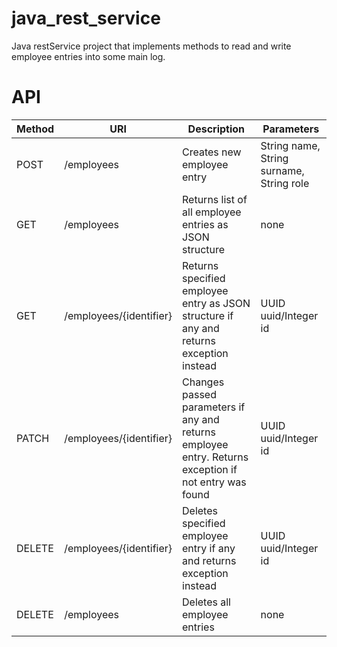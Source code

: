 # java_rest_service
Java restService project that implements methods to read and write employee entries into some main log.

# API


| Method | URI                     | Description                                                                                           | Parameters                               |
|--------|-------------------------|-------------------------------------------------------------------------------------------------------|------------------------------------------|
| POST   | /employees              | Creates new employee entry                                                                            | String name, String surname, String role |
| GET    | /employees              | Returns list of all employee entries as JSON structure                                                | none                                     |
| GET    | /employees/{identifier} | Returns specified employee entry as JSON structure if any and returns exception instead               | UUID uuid/Integer id                     |
| PATCH  | /employees/{identifier} | Changes passed parameters if any and returns employee entry. Returns exception if not entry was found | UUID uuid/Integer id                     |
| DELETE | /employees/{identifier} | Deletes specified employee entry if any and returns exception instead                                 | UUID uuid/Integer id                     |
| DELETE | /employees              | Deletes all employee entries                                                                          | none                                     |



